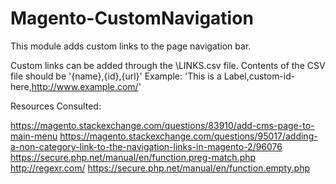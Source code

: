 # Magento-CustomNavigation
This module adds custom links to the page navigation bar.

Custom links can be added through the \LINKS.csv file.
Contents of the CSV file should be '{name},{id},{url}'
    Example: 'This is a Label,custom-id-here,http://www.example.com/'

Resources Consulted:

https://magento.stackexchange.com/questions/83910/add-cms-page-to-main-menu
https://magento.stackexchange.com/questions/95017/adding-a-non-category-link-to-the-navigation-links-in-magento-2/96076
https://secure.php.net/manual/en/function.preg-match.php
http://regexr.com/
https://secure.php.net/manual/en/function.empty.php
